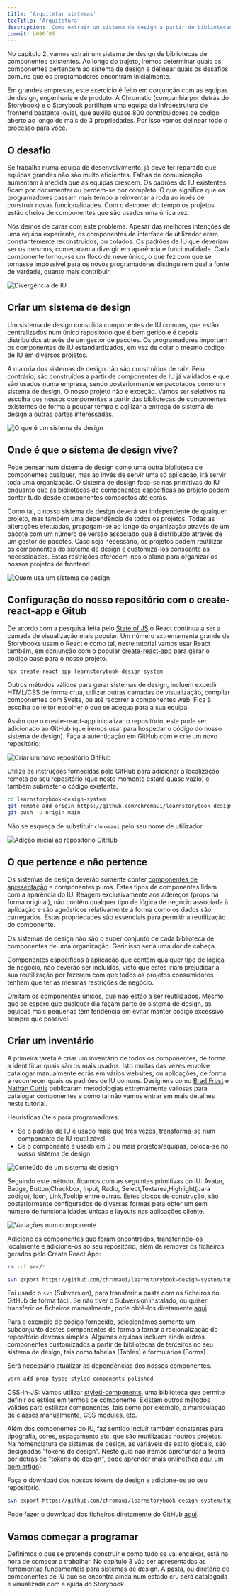 ```yaml
---
title: 'Arquitetar sistemas'
tocTitle: 'Arquitetura'
description: 'Como extrair um sistema de design a partir de bibliotecas de componentes'
commit: b696f85
---
```


No capítulo 2, vamos extrair um sistema de design de bibliotecas de componentes existentes. Ao longo do trajeto, iremos determinar quais os componentes pertencem ao sistema de design e delinear quais os desafios comuns que os programadores encontram inicialmente.

Em grandes empresas, este exercício é feito em conjunção com as equipas de design, engenharia e de produto. A Chromatic (companhia por detrás do Storybook) e o Storybook partilham uma equipa de infraestrutura de frontend bastante jovial, que auxilia quase 800 contribuidores de código aberto ao longo de mais de 3 propriedades. Por isso vamos delinear todo o processo para você.

## O desafio

Se trabalha numa equipa de desenvolvimento, já deve ter reparado que equipas grandes não são muito eficientes. Falhas de comunicação aumentam à medida que as equipas crescem. Os padrões do IU existentes ficam por documentar ou perdem-se por completo. O que significa que os programadores passam mais tempo a reinventar a roda ao invés de construir novas funcionalidades. Com o decorrer do tempo os projetos estão cheios de componentes que são usados uma única vez.

Nós demos de caras com este problema. Apesar das melhores intenções de uma equipa experiente, os componentes de interface de utilizador eram constantemente reconstruídos, ou colados. Os padrões de IU que deveriam ser os mesmos, começaram a divergir em aparência e funcionalidade. Cada componente tornou-se um floco de neve único, o que fez com que se tornasse impossível para os novos programadores distinguirem qual a fonte de verdade, quanto mais contribuir.

![Divergência de IU](/design-systems-for-developers/design-system-inconsistent-buttons.jpg)

## Criar um sistema de design

Um sistema de design consolida componentes de IU comuns, que estão centralizados num único repositório que é bem gerido e é depois distribuídos através de um gestor de pacotes. Os programadores importam os componentes de IU estandardizados, em vez de colar o mesmo código de IU em diversos projetos.

A maioria dos sistemas de design não são construídos de raíz. Pelo contrário, são construídos a partir de componentes de IU já validados e que são usados numa empresa, sendo posteriormente empacotados como um sistema de design. O nosso projeto não é exceção. Vamos ser seletivos na escolha dos nossos componentes a partir das bibliotecas de componentes existentes de forma a poupar tempo e agilizar a entrega do sistema de design a outras partes interessadas.

![O que é um sistema de design](/design-systems-for-developers/design-system-contents.jpg)

## Onde é que o sistema de design vive?

Pode pensar num sistema de design como uma outra biblioteca de componentes qualquer, mas ao invés de servir uma só aplicação, irá servir toda uma organização. O sistema de design foca-se nas primitivas do IU enquanto que as bibliotecas de componentes especificas ao projeto podem conter tudo desde componentes compostos até ecrãs.

Como tal, o nosso sistema de design deverá ser independente de qualquer projeto, mas também uma dependência de todos os projetos. Todas as alterações efetuadas, propagam-se ao longo da organização através de um pacote com um número de versão associado que é distribuído através de um gestor de pacotes. Caso seja necessário, os projetos podem reutilizar os componentes do sistema de design e customizá-los consoante as necessidades. Estas restrições oferecem-nos o plano para organizar os nossos projetos de frontend.

![Quem usa um sistema de design](/design-systems-for-developers/design-system-consumers.jpg)

## Configuração do nosso repositório com o create-react-app e Gitub

De acordo com a pesquisa feita pelo [State of JS](https://stateofjs.com/) o React continua a ser a camada de visualização mais popular. Um número extremamente grande de Storybooks usam o React e como tal, neste tutorial vamos usar React também, em conjunção com o popular [create-react-app](https://github.com/facebook/create-react-app) para gerar o código base para o nosso projeto.

```bash
npx create-react-app learnstorybook-design-system
```

<div class="aside">Outros métodos válidos para gerar sistemas de design, incluem expedir HTML/CSS de forma crua, utilizar outras camadas de visualização, compilar componentes com Svelte, ou até recorrer a componentes web. Fica à escolha do leitor escolher o que se adequa para a sua equipa.</div>

Assim que o create-react-app inicializar o repositório, este pode ser adicionado ao GitHub (que iremos usar para hospedar o código do nosso sistema de design). Faça a autenticação em GitHub.com e crie um novo repositório:

![Criar um novo repositório GitHub](/design-systems-for-developers/create-github-repository.png)

Utilize as instruções fornecidas pelo GitHub para adicionar a localização remota do seu repositório (que neste momento estará quase vazio) e também submeter o código existente.

```bash
cd learnstorybook-design-system
git remote add origin https://github.com/chromaui/learnstorybook-design-system.git
git push -u origin main
```

Não se esqueça de substituir `chromaui` pelo seu nome de utilizador.

![Adição inicial ao repositório GitHub](/design-systems-for-developers/created-github-repository.png)

## O que pertence e não pertence

Os sistemas de design deverão somente conter [componentes de apresentação](https://medium.com/@dan_abramov/smart-and-dumb-components-7ca2f9a7c7d0) e componentes puros. Estes tipos de componentes lidam com a aparência do IU. Reagem exclusivamente aos adereços (props na forma original), não contêm qualquer tipo de lógica de negócio associada à aplicação e são agnósticos relativamente á forma como os dados são carregados. Estas propriedades são essenciais para permitir a reutilização do componente.

Os sistemas de design não são o super conjunto de cada biblioteca de componentes de uma organização. Gerir isso seria uma dor de cabeça.

Componentes específicos á aplicação que contêm qualquer tipo de lógica de negócio, não deverão ser incluídos, visto que estes iriam prejudicar a sua reutilização por fazerem com que todos os projetos consumidores tenham que ter as mesmas restrições de negócio.

Omitam os componentes únicos, que não estão a ser reutilizados. Mesmo que se espere que qualquer dia façam parte do sistema de design, as equipas mais pequenas têm tendência em evitar manter código excessivo sempre que possível.

## Criar um inventário

A primeira tarefa é criar um inventário de todos os componentes, de forma a identificar quais são os mais usados. Isto muitas das vezes envolve catalogar manualmente ecrãs em vários websites, ou aplicações, de forma a reconhecer quais os padrões de IU comuns. Designers como [Brad Frost](http://bradfrost.com/blog/post/interface-inventory/) e [Nathan Curtis](https://medium.com/eightshapes-llc/the-component-cut-up-workshop-1378ae110517) publicaram metodologias extremamente valiosas para catalogar componentes e como tal não vamos entrar em mais detalhes neste tutorial.

Heurísticas úteis para programadores:

- Se o padrão de IU é usado mais que três vezes, transforma-se num componente de IU reutilizável.
- Se o componente é usado em 3 ou mais projetos/equipas, coloca-se no vosso sistema de design.

![Conteúdo de um sistema de design](/design-systems-for-developers/design-system-grid.png)

Seguindo este método, ficamos com as seguintes primitivas do IU: Avatar, Badge, Button,Checkbox, Input, Radio, Select,Textarea,Highlight(para código), Icon, Link,Tooltip entre outras. Estes blocos de construção, são posteriormente configurados de diversas formas para obter um sem número de funcionalidades únicas e layouts nas aplicações cliente.

![Variações num componente](/design-systems-for-developers/design-system-consolidate-into-one-button.jpg)

Adicione os componentes que foram encontrados, transferindo-os localmente e adicione-os ao seu repositório, além de remover os ficheiros gerados pelo Create React App:

```bash
rm -rf src/*

svn export https://github.com/chromaui/learnstorybook-design-system/tags/download-1/src
```

<div class="aside">
<p>Foi usado o <code>svn</code> (Subversion), para transferir a pasta com os ficheiros do GitHub de forma fácil. Se não tiver o Subversion instalado, ou quiser transferir os ficheiros manualmente, pode obtê-los diretamente <a href="https://github.com/chromaui/learnstorybook-design-system/tree/download-1/src">aqui</a>.</p>

<p>
Para o exemplo de código fornecido, selecionámos somente um subconjunto destes componentes de forma a tornar a racionalização do repositório deveras simples. Algumas equipas incluem ainda outros componentes customizados a partir de bibliotecas de terceiros no seu sistema de design, tais como tabelas (Tables) e formulários (Forms).</p></div>

Será necessário atualizar as dependências dos nossos componentes.

```bash
yarn add prop-types styled-components polished
```

<div class="aside">CSS-in-JS: Vamos utilizar <a href="https://www.styled-components.com">styled-components</a>, uma biblioteca que permite definir os estilos em termos de componente. Existem outros métodos válidos para estilizar componentes, tais como por exemplo, a manipulação de classes manualmente, CSS modules, etc.</div>

Além dos componentes do IU, faz sentido incluír também constantes para tipografia, cores, espaçamento etc. que são reutilizadas noutros projetos. Na nomenclatura de sistemas de design, as variáveis de estilo globais, são designadas "tokens de design". Neste guia não iremos aprofundar a teoria por detrás de "tokens de design", pode aprender mais online(fica aqui um [bom artigo](https://medium.com/eightshapes-llc/tokens-in-design-systems-25dd82d58421)).

Faça o download dos nossos tokens de design e adicione-os ao seu repositório.

```bash
svn export https://github.com/chromaui/learnstorybook-design-system/tags/download-2/src/shared src/shared
```

<div class="aside">
<p>Pode fazer o download dos ficheiros diretamente do GitHub <a href="https://github.com/chromaui/learnstorybook-design-system/tree/download-2/src/shared">aqui</a>.</p>
</div>

## Vamos começar a programar

Definimos o que se pretende construir e como tudo se vai encaixar, está na hora de começar a trabalhar. No capítulo 3 vão ser apresentadas as ferramentas fundamentais para sistemas de design. A pasta, ou diretório de componentes de IU que se encontra ainda num estado cru será catalogada e visualizada com a ajuda do Storybook.
